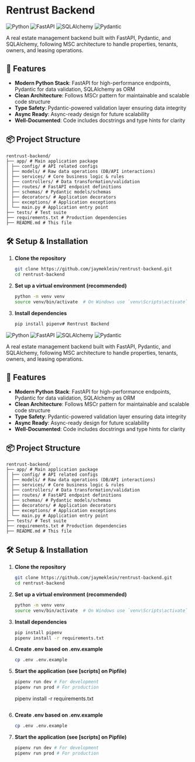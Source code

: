 # Rentrust Backend

![Python](https://img.shields.io/badge/python-3.13-blue.svg)
![FastAPI](https://img.shields.io/badge/FastAPI-0.115-green.svg)
![SQLAlchemy](https://img.shields.io/badge/SQLAlchemy-2.0-orange.svg)
![Pydantic](https://img.shields.io/badge/Pydantic-2.11-brightgreen.svg)

A real estate management backend built with FastAPI, Pydantic, and SQLAlchemy, following MSC architecture to handle properties, tenants, owners, and leasing operations.

## 🚀 Features

- **Modern Python Stack**: FastAPI for high-performance endpoints, Pydantic for data validation, SQLAlchemy as ORM
- **Clean Architecture**: Follows MSCr pattern for maintainable and scalable code structure
- **Type Safety**: Pydantic-powered validation layer ensuring data integrity
- **Async Ready**: Async-ready design for future scalability
- **Well-Documented**: Code includes docstrings and type hints for clarity

## 📦 Project Structure
```
rentrust-backend/
├── app/ # Main application package
│ ├── config/ # API related configs
│ ├── models/ # Raw data operations (DB/API interactions)
│ ├── services/ # Core business logic & rules
│ ├── controllers/ # Data transformation/validation
│ ├── routes/ # FastAPI endpoint definitions
│ ├── schemas/ # Pydantic models/schemas
│ ├── decorators/ # Application decorators
│ ├── exceptions/ # Application exceptions
│ └── main.py # Application entry point
├── tests/ # Test suite
├── requirements.txt # Production dependencies
├── README.md # This file
```

## 🛠️ Setup & Installation

1. **Clone the repository**
   ```bash
   git clone https://github.com/jaymeklein/rentrust-backend.git
   cd rentrust-backend
   ```
2. **Set up a virtual environment (recommended)**
	```bash
	python -m venv venv
	source venv/bin/activate  # On Windows use `venv\Scripts\activate`
	```
 3. **Install dependencies**
    ```bash
    pip install pipenv# Rentrust Backend

![Python](https://img.shields.io/badge/python-3.13-blue.svg)
![FastAPI](https://img.shields.io/badge/FastAPI-0.115-green.svg)
![SQLAlchemy](https://img.shields.io/badge/SQLAlchemy-2.0-orange.svg)
![Pydantic](https://img.shields.io/badge/Pydantic-2.11-brightgreen.svg)

A real estate management backend built with FastAPI, Pydantic, and SQLAlchemy, following MSC architecture to handle properties, tenants, owners, and leasing operations.

## 🚀 Features

- **Modern Python Stack**: FastAPI for high-performance endpoints, Pydantic for data validation, SQLAlchemy as ORM
- **Clean Architecture**: Follows MSCr pattern for maintainable and scalable code structure
- **Type Safety**: Pydantic-powered validation layer ensuring data integrity
- **Async Ready**: Async-ready design for future scalability
- **Well-Documented**: Code includes docstrings and type hints for clarity

## 📦 Project Structure
```
rentrust-backend/
├── app/ # Main application package
│ ├── config/ # API related configs
│ ├── models/ # Raw data operations (DB/API interactions)
│ ├── services/ # Core business logic & rules
│ ├── controllers/ # Data transformation/validation
│ ├── routes/ # FastAPI endpoint definitions
│ ├── schemas/ # Pydantic models/schemas
│ ├── decorators/ # Application decorators
│ ├── exceptions/ # Application exceptions
│ └── main.py # Application entry point
├── tests/ # Test suite
├── requirements.txt # Production dependencies
├── README.md # This file
```

## 🛠️ Setup & Installation

1. **Clone the repository**
   ```bash
   git clone https://github.com/jaymeklein/rentrust-backend.git
   cd rentrust-backend
   ```
2. **Set up a virtual environment (recommended)**
	```bash
	python -m venv venv
	source venv/bin/activate  # On Windows use `venv\Scripts\activate`
	```
 3. **Install dependencies**
    ```bash
    pip install pipenv
    pipenv install -r requirements.txt
    ```
4. **Create .env based on .env.example**
   ```bash
   cp .env .env.example
   ```
5. **Start the application (see [scripts] on Pipfile)**
	```bash
 	pipenv run dev # For development
 	pipenv run prod # For production
 	```
    pipenv install -r requirements.txt
    ```
4. **Create .env based on .env.example**
   ```bash
   cp .env .env.example
   ```
5. **Start the application (see [scripts] on Pipfile)**
	```bash
 	pipenv run dev # For development
 	pipenv run prod # For production
 	```
